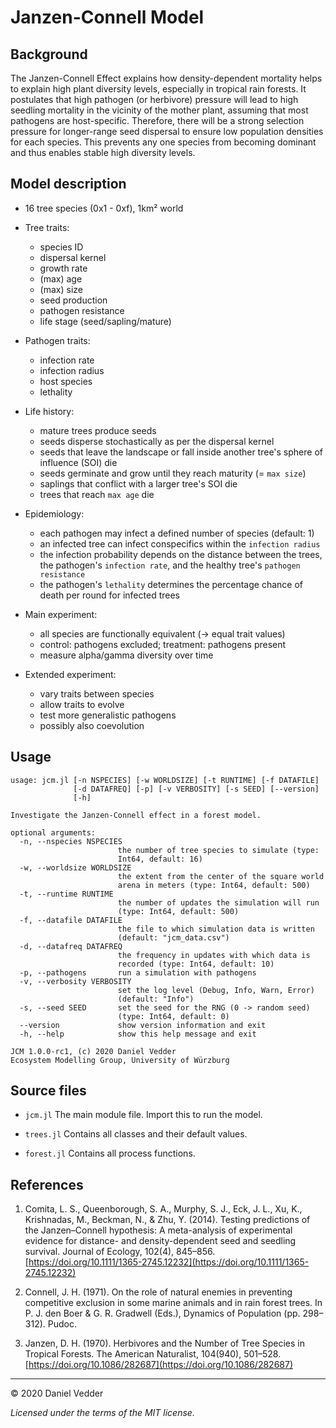 # Janzen-Connell Model

## Background

The Janzen-Connell Effect explains how density-dependent mortality helps to
explain high plant diversity levels, especially in tropical rain forests. It 
postulates that high pathogen (or herbivore) pressure will lead to high seedling 
mortality in the vicinity of the mother plant, assuming that most pathogens are 
host-specific. Therefore, there will be a strong selection pressure for 
longer-range seed dispersal to ensure low population densities for each species. 
This prevents any one species from becoming dominant and thus enables stable high 
diversity levels.

## Model description

- 16 tree species (0x1 - 0xf), 1km² world

- Tree traits:
  - species ID
  - dispersal kernel
  - growth rate
  - (max) age
  - (max) size
  - seed production
  - pathogen resistance
  - life stage (seed/sapling/mature)
  
- Pathogen traits:
  - infection rate
  - infection radius
  - host species
  - lethality

- Life history:
  - mature trees produce seeds
  - seeds disperse stochastically as per the dispersal kernel
  - seeds that leave the landscape or fall inside another tree's sphere of
  influence (SOI) die
  - seeds germinate and grow until they reach maturity (= `max size`)
  - saplings that conflict with a larger tree's SOI die
  - trees that reach `max age` die
  
- Epidemiology:
  - each pathogen may infect a defined number of species (default: 1)
  - an infected tree can infect conspecifics within the `infection radius`
  - the infection probability depends on the distance between the trees, 
  the pathogen's `infection rate`, and the healthy tree's `pathogen resistance`
  - the pathogen's `lethality` determines the percentage chance of death per
  round for infected trees
  
- Main experiment:
  - all species are functionally equivalent (-> equal trait values)
  - control: pathogens excluded; treatment: pathogens present
  - measure alpha/gamma diversity over time
  
- Extended experiment:
  - vary traits between species
  - allow traits to evolve
  - test more generalistic pathogens
  - possibly also coevolution

## Usage

```
usage: jcm.jl [-n NSPECIES] [-w WORLDSIZE] [-t RUNTIME] [-f DATAFILE]
              [-d DATAFREQ] [-p] [-v VERBOSITY] [-s SEED] [--version]
              [-h]

Investigate the Janzen-Connell effect in a forest model.

optional arguments:
  -n, --nspecies NSPECIES
                        the number of tree species to simulate (type:
                        Int64, default: 16)
  -w, --worldsize WORLDSIZE
                        the extent from the center of the square world
                        arena in meters (type: Int64, default: 500)
  -t, --runtime RUNTIME
                        the number of updates the simulation will run
                        (type: Int64, default: 500)
  -f, --datafile DATAFILE
                        the file to which simulation data is written
                        (default: "jcm_data.csv")
  -d, --datafreq DATAFREQ
                        the frequency in updates with which data is
                        recorded (type: Int64, default: 10)
  -p, --pathogens       run a simulation with pathogens
  -v, --verbosity VERBOSITY
                        set the log level (Debug, Info, Warn, Error)
                        (default: "Info")
  -s, --seed SEED       set the seed for the RNG (0 -> random seed)
                        (type: Int64, default: 0)
  --version             show version information and exit
  -h, --help            show this help message and exit

JCM 1.0.0-rc1, (c) 2020 Daniel Vedder
Ecosystem Modelling Group, University of Würzburg
```

## Source files

- `jcm.jl` The main module file. Import this to run the model.

- `trees.jl` Contains all classes and their default values.

- `forest.jl` Contains all process functions.

## References

1. Comita, L. S., Queenborough, S. A., Murphy, S. J., Eck, J. L., Xu, K., 
Krishnadas, M., Beckman, N., & Zhu, Y. (2014). Testing predictions of the 
Janzen–Connell hypothesis: A meta-analysis of experimental evidence for 
distance- and density-dependent seed and seedling survival. Journal of Ecology, 
102(4), 845–856. [https://doi.org/10.1111/1365-2745.12232](https://doi.org/10.1111/1365-2745.12232)

2. Connell, J. H. (1971). On the role of natural enemies in preventing 
competitive exclusion in some marine animals and in rain forest trees. 
In P. J. den Boer & G. R. Gradwell (Eds.), Dynamics of Population 
(pp. 298–312). Pudoc.

3. Janzen, D. H. (1970). Herbivores and the Number of Tree Species in 
Tropical Forests. The American Naturalist, 104(940), 501–528. 
[https://doi.org/10.1086/282687](https://doi.org/10.1086/282687)

---
&copy; 2020 Daniel Vedder

*Licensed under the terms of the MIT license.*
